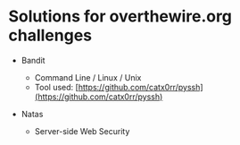 # Solutions for overthewire.org challenges

- Bandit
    - Command Line / Linux / Unix
    - Tool used: [https://github.com/catx0rr/pyssh](https://github.com/catx0rr/pyssh)

- Natas
    - Server-side Web Security